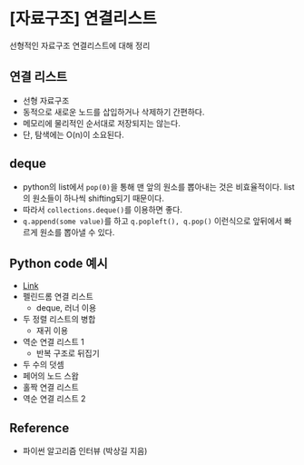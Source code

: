 # [자료구조] 연결리스트


선형적인 자료구조 연결리스트에 대해 정리

<!--more-->

## 연결 리스트
- 선형 자료구조
- 동적으로 새로운 노드를 삽입하거나 삭제하기 간편하다.
- 메모리에 물리적인 순서대로 저장되지는 않는다.
- 단, 탐색에는 O(n)이 소요된다.

## deque
- python의 list에서 `pop(0)`을 통해 맨 앞의 원소를 뽑아내는 것은 비효율적이다. list의 원소들이 하나씩 shifting되기 때문이다.
- 따라서 `collections.deque()`를 이용하면 좋다.
- `q.append(some value)`를 하고 `q.popleft(), q.pop()` 이런식으로 앞뒤에서 빠르게 원소를 뽑아낼 수 있다.

## Python code 예시
- [Link](https://github.com/minsoo9506/DS-AL-study)
- 펠린드롬 연결 리스트
  - deque, 러너 이용
- 두 정렬 리스트의 병합
  - 재귀 이용
- 역순 연결 리스트 1
  - 반복 구조로 뒤집기
- 두 수의 덧셈                                                                         
- 페어의 노드 스왑
- 홀짝 연결 리스트
- 역순 연결 리스트 2

## Reference
- 파이썬 알고리즘 인터뷰 (박상길 지음)
